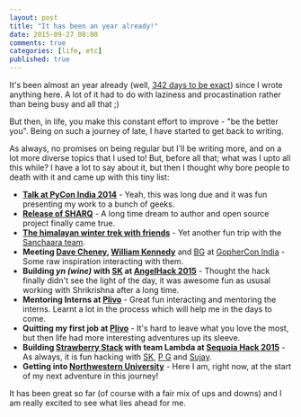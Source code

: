 ```yaml
---
layout: post
title: "It has been an year already!"
date: 2015-09-27 00:00
comments: true
categories: [life, etc]
published: true
---
```


It's been almost an year already (well, [342 days to be exact](https://ideone.com/EynuKF)) since I wrote anything here. A lot of it had to do with laziness and procastination rather than being busy and all that ;)

But then, in life, you make this constant effort to improve - "be the better you". Being on such a journey of late, I have started to get back to writing.

As always, no promises on being regular but I'll be writing more, and on a lot more diverse topics that I used to! But, before all that; what was I upto all this while? I have a lot to say about it, but then I thought why bore people to death with it and came up with this tiny list:

* __[Talk at PyCon India 2014](https://in.pycon.org/funnel/2014/245-sharq-an-api-queueing-system-built-at-plivo/)__ - Yeah, this was long due and it was fun presenting my work to a bunch of geeks.
* __[Release of SHARQ](https://github.com/plivo/sharq-server)__ - A long time dream to author and open source project finally came true.
* __[The himalayan winter trek with friends](https://www.flickr.com/photos/vijeshm/albums/72157649645068230)__ - Yet another fun trip with the [Sanchaara team](https://sancharaa.wordpress.com/about/).
* __Meeting [Dave Cheney](https://twitter.com/davecheney), [William Kennedy](https://twitter.com/goinggodotnet)__ and [BG](https://twitter.com/ghoseb) at [GopherCon India](http://www.gophercon.in/2015/) - Some raw inspiration interacting with them.
* __Building _yn (wine)_ with [SK](https://twitter.com/srikrishnaholla) at [AngelHack 2015](http://angelhack.com/hackathon/bangalore-2015/)__ - Thought the hack finally didn't see the light of the day, it was awesome fun as ususal working with Shrikrishna after a long time.
* __Mentoring Interns at [Plivo](https://www.plivo.com/)__ - Great fun interacting and mentoring the interns. Learnt a lot in the process which will help me in the days to come.
* __Quitting my first job at [Plivo](https://www.plivo.com/)__ - It's hard to leave what you love the most, but then life had more interesting adventures up its sleeve.
* __Building [Strawberry Stack](https://github.com/sandeepraju/strawberry) with team Lambda at [Sequoia Hack 2015](http://www.sequoiahack.com/)__ - As always, it is fun hacking with [SK](https://twitter.com/srikrishnaholla), [P G](https://twitter.com/phalgun_g) and [Sujay](https://twitter.com/SujaySKumar1412).
* __Getting into [Northwestern University](http://www.northwestern.edu/)__ - Here I am, right now, at the start of my next adventure in this journey!

It has been great so far (of course with a fair mix of ups and downs) and I am really excited to see what lies ahead for me.
